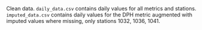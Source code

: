 Clean data. `daily_data.csv` contains daily values for all metrics and stations. `imputed_data.csv` contains daily values for the DPH metric augmented with imputed values where missing, only stations 1032, 1036, 1041.